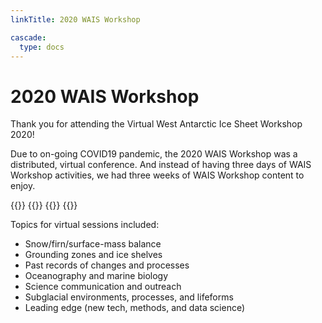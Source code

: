 ```yaml
---
linkTitle: 2020 WAIS Workshop

cascade:
  type: docs
---
```

# 2020 WAIS Workshop

Thank you for attending the Virtual West Antarctic Ice Sheet Workshop 2020!

Due to on-going COVID19 pandemic, the 2020 WAIS Workshop was a distributed, virtual conference. And instead of having three days of WAIS Workshop activities, we had three weeks of WAIS Workshop content to enjoy.

{{<cards>}}
  {{<card title="See the 2020 agenda with direct links to each talk here!" link="/agendas/wais2020agenda.pdf">}}
  {{<card title="View all of the 2020 talks on YouTube here!" link="https://www.youtube.com/watch?v=7Em3Jeua2U0&list=PLaPrVYyxSZsiGQ-2avZCBFtBTJFY78Kix">}}
{{</cards>}}

Topics for virtual sessions included:

* Snow/firn/surface-mass balance
* Grounding zones and ice shelves
* Past records of changes and processes
* Oceanography and marine biology
* Science communication and outreach
* Subglacial environments, processes, and lifeforms
* Leading edge (new tech, methods, and data science)

